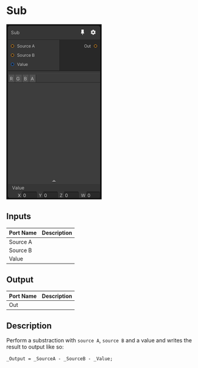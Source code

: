 # Sub
![Mixture.SubNode](../../images/Mixture.SubNode.png)
## Inputs
Port Name | Description
--- | ---
Source A | 
Source B | 
Value | 

## Output
Port Name | Description
--- | ---
Out | 

## Description
Perform a substraction with `source A`, `source B` and a value and writes the result to output like so:
```
_Output = _SourceA - _SourceB - _Value;
```

